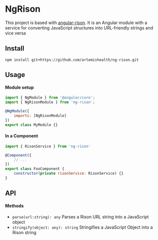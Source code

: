 # NgRison

This project is based with [angular-rison](https://github.com/JoshLipps/angular-rison).
It is an Angular module with a service for converting JavaScript structures into URL-friendly strings and vice versa

## Install
```
npm install git+https://github.com/artemishealth/ng-rison.git
```

## Usage
#### Module setup

```js
import { NgModule } from '@angular/core';
import { NgRisonModule } from 'ng-rison';

@NgModule({
    imports: [NgRisonModule]
})
export class MyModule {}
```
#### In a Component

```js
import { RisonService } from 'ng-rison'

@Component({
	// ...
})
export class FooComponent {
	constructor(private risonService: RisonService) {}
}
```

## API
#### Methods

* `parse(url:string): any` Parses a Rison URL string into a JavaScript object
* `stringify(object: any): string` Stringifies a JavaScript Object into a Rison string
